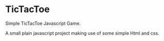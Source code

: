 # TicTacToe
Simple TicTacToe Javascript Game.

A small plain javascript project making use of some simple Html and css.


